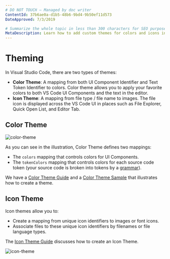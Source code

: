 ```yaml
---
# DO NOT TOUCH — Managed by doc writer
ContentId: 37b6ae0a-d1b5-48b6-9bd4-9b50ef11d573
DateApproved: 7/3/2019

# Summarize the whole topic in less than 300 characters for SEO purpose
MetaDescription: Learn how to add custom themes for colors and icons in Visual Studio Code.
---
```


# Theming

In Visual Studio Code, there are two types of themes:

- **Color Theme**: A mapping from both UI Component Identifier and Text Token Identifier to colors. Color theme allows you to apply your favorite colors to both VS Code UI Components and the text in the editor.
- **Icon Theme**: A mapping from file type / file name to images. The file icon is displayed across the VS Code UI in places such as File Explorer, Quick Open List, and Editor Tab.

## Color Theme

![color-theme](images/theming/color-theme.png)

As you can see in the illustration, Color Theme defines two mappings:

- The `colors` mapping that controls colors for UI Components.
- The `tokenColors` mapping that controls colors for each source code token (your source code is broken into tokens by a [grammar](/api/language-extensions/syntax-highlight-guide)).

We have a [Color Theme Guide](/api/extension-guides/color-theme) and a [Color Theme Sample](https://github.com/Microsoft/vscode-extension-samples/tree/master/theme-sample) that illustrates how to create a theme.

## Icon Theme

Icon themes allow you to:

- Create a mapping from unique icon identifiers to images or font icons.
- Associate files to these unique icon identifiers by filenames or file language types.

The [Icon Theme Guide](/api/extension-guides/icon-theme) discusses how to create an Icon Theme.

![icon-theme](images/theming/icon-theme.png)
